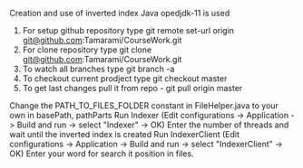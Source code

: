 Creation and use of inverted index
Java opedjdk-11 is used
1. For setup github repository type git remote set-url origin git@github.com:Tamarami/CourseWork.git
2. For clone repository type git clone git@github.com:Tamarami/CourseWork.git
3. To watch all branches type git branch -a
4. To checkout current prodject type git checkout master
5. To get last changes pull it from repo - git pull origin master


Change the PATH_TO_FILES_FOLDER constant in FileHelper.java to your own in basePath, pathParts
Run Indexer (Edit configurations -> Application -> Build and run -> select "Indexer" -> OK)
Enter the number of threads and wait until the inverted index is created
Run IndexerClient (Edit configurations -> Application -> Build and run -> select "IndexerClient" -> OK)
Enter your word for search it position in files.